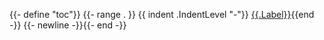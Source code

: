 {{- define "toc"}}
{{- range . }}
{{ indent .IndentLevel "-"}} [{{.Label}}](#{{.Value}}){{end -}}
{{- newline -}}{{- end -}}
